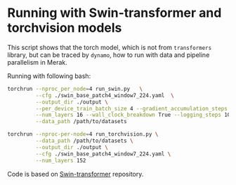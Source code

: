 <!---
Copyright (c) 2022, HPDL group, PDL lab, NUDT.  All rights reserved.

Maintainer: TXacs (txacs1993@gmail.com)

Licensed under the Apache License, Version 2.0 (the "License");
you may not use this file except in compliance with the License.
You may obtain a copy of the License at

    http://www.apache.org/licenses/LICENSE-2.0

Unless required by applicable law or agreed to in writing, software
distributed under the License is distributed on an "AS IS" BASIS,
WITHOUT WARRANTIES OR CONDITIONS OF ANY KIND, either express or implied.
See the License for the specific language governing permissions and
limitations under the License.
-->

# Running with Swin-transformer and torchvision models

This script shows that the torch model, which is not from `transformers` library, but can be traced by `dynamo`, how to run with data and pipeline parallelism in Merak.

Running with following bash:

```bash
torchrun --nproc_per_node=4 run_swin.py   \
         --cfg ./swin_base_patch4_window7_224.yaml  \
         --output_dir ./output \
         --per_device_train_batch_size 4 --gradient_accumulation_steps 4 \
         --num_layers 16 --wall_clock_breakdown True --logging_steps 10 \
         --data_path /path/to/datasets

torchrun --nproc-per-node=4 run_torchvision.py \
         --data_path /path/to/datasets \
         --output_dir ./output \
         --cfg ./swin_base_patch4_window7_224.yaml \
         --num_layers 152
```

Code is based on [Swin-transformer](https://github.com/microsoft/Swin-Transformer) repository.
